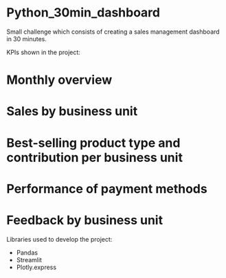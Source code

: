 # Python_30min_dashboard

Small challenge which consists of creating a sales management dashboard in 30 minutes. 

KPIs shown in the project:

# Monthly overview
# Sales by business unit
# Best-selling product type and contribution per business unit
# Performance of payment methods
# Feedback by business unit

Libraries used to develop the project:

- Pandas
- Streamlit
- Plotly.express
